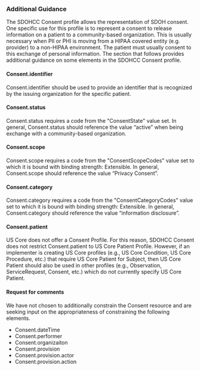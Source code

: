 ### Additional Guidance

The SDOHCC Consent profile allows the representation of SDOH consent. One specific use for this profile is to represent a consent to release information on a patient to a community-based organization.  This is usually necessary when PII or PHI is moving from a HIPAA covered entity (e.g. provider) to a non-HIPAA environment. The patient must usually consent to this exchange of personal information.
The section that follows provides additional guidance on some elements in the SDOHCC Consent profile.

#### Consent.identifier

Consent.identifier should be used to provide an identifier that is recognized by the issuing organization for the specific patient.

#### Consent.status

Consent.status requires a code from the &quot;ConsentState&quot; value set. In general, Consent.status should reference the value “active” when being exchange with a community-based organization.

#### Consent.scope

Consent.scope requires a code from the &quot;ConsentScopeCodes&quot; value set to which it is bound with binding strength: Extensible. In general, Consent.scope should reference the value “Privacy Consent”.

#### Consent.category

Consent.category requires a code from the &quot;ConsentCategoryCodes&quot; value set to which it is bound with binding strength: Extensible. In general, Consent.category should reference the value “information disclosure”.

#### Consent.patient

US Core does not offer a Consent Profile. For this reason, SDOHCC Consent does not restrict Consent.patient to US Core Patient Profile. However, if an implementer is creating US Core profiles (e.g., US Core Condition, US Core Procedure, etc.) that require US Core Patient for Subject, then US Core Patient should also be used in other profiles (e.g., Observation, ServiceRequest, Consent, etc.) which do not currently specify US Core Patient.


#### Request for comments

We have not chosen to additionally constrain the Consent resource and are seeking input on the appropriateness of constraining the following elements.
* Consent.dateTime
* Consent.performer
* Consent.organizaiton
* Consent.provision
* Consent.provision.actor
* Consent.provision.action

